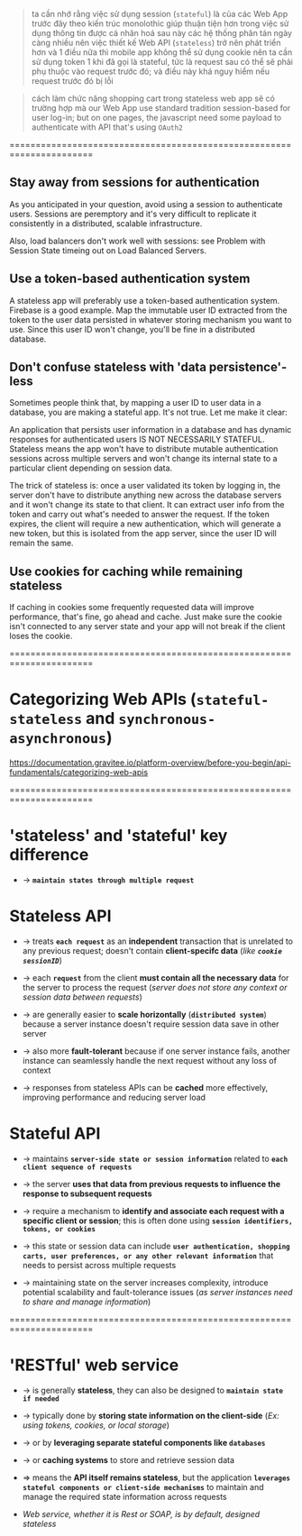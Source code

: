 > ta cần nhớ rằng việc sử dụng session (`stateful`) là của các Web App trước đây theo kiến trúc monolothic giúp thuận tiện hơn trong việc sử dụng thông tin được cá nhân hoá
> sau này các hệ thống phân tán ngày càng nhiều nên việc thiết kế Web API (`stateless`) trở nên phát triển hơn
> và 1 điều nữa thì mobile app không thể sử dụng cookie nên ta cần sử dụng token
> 1 khi đã gọi là stateful, tức là request sau có thể sẽ phải phụ thuộc vào request trước đó; và điều này khá nguy hiểm nếu request trước đó bị lỗi

> cách làm chức năng shopping cart trong stateless web app
> sẽ có trường hợp mà our Web App use standard tradition session-based for user log-in; but on one pages, the javascript need some payload to authenticate with API that's using `OAuth2`

======================================================================
## Stay away from sessions for authentication
As you anticipated in your question, avoid using a session to authenticate users. Sessions are peremptory and it's very difficult to replicate it consistently in a distributed, scalable infrastructure.

Also, load balancers don't work well with sessions: see Problem with Session State timeing out on Load Balanced Servers.

## Use a token-based authentication system
A stateless app will preferably use a token-based authentication system. Firebase is a good example. Map the immutable user ID extracted from the token to the user data persisted in whatever storing mechanism you want to use. Since this user ID won't change, you'll be fine in a distributed database.

## Don't confuse stateless with 'data persistence'-less
Sometimes people think that, by mapping a user ID to user data in a database, you are making a stateful app. It's not true. Let me make it clear:

An application that persists user information in a database and has dynamic responses for authenticated users IS NOT NECESSARILY STATEFUL. Stateless means the app won't have to distribute mutable authentication sessions across multiple servers and won't change its internal state to a particular client depending on session data.

The trick of stateless is: once a user validated its token by logging in, the server don't have to distribute anything new across the database servers and it won't change its state to that client. It can extract user info from the token and carry out what's needed to answer the request. If the token expires, the client will require a new authentication, which will generate a new token, but this is isolated from the app server, since the user ID will remain the same.

## Use cookies for caching while remaining stateless
If caching in cookies some frequently requested data will improve performance, that's fine, go ahead and cache. Just make sure the cookie isn't connected to any server state and your app will not break if the client loses the cookie.

======================================================================
# Categorizing Web APIs (`stateful-stateless` and `synchronous-asynchronous`)
https://documentation.gravitee.io/platform-overview/before-you-begin/api-fundamentals/categorizing-web-apis

======================================================================
# 'stateless' and 'stateful' key difference
* -> **`maintain states through multiple request`**

# Stateless API
* -> treats **`each request`** as an **independent** transaction that is unrelated to any previous request; doesn't contain **client-specifc data** (_like **`cookie sessionID`**_)
* -> each **`request`** from the client **must contain all the necessary data** for the server to process the request (_server does not store any context or session data between requests_)

* -> are generally easier to **scale horizontally** (**`distributed system`**) because a server instance doesn't require session data save in other server
* -> also more **fault-tolerant** because if one server instance fails, another instance can seamlessly handle the next request without any loss of context
* -> responses from stateless APIs can be **cached** more effectively, improving performance and reducing server load

# Stateful API
* -> maintains **`server-side state or session information`** related to **`each client sequence of requests`**
* -> the server **uses that data from previous requests to influence the response to subsequent requests**
* -> require a mechanism to **identify and associate each request with a specific client or session**; this is often done using **`session identifiers, tokens, or cookies`**
* -> this state or session data can include **`user authentication, shopping carts, user preferences, or any other relevant information`** that needs to persist across multiple requests

* -> maintaining state on the server increases complexity, introduce potential scalability and fault-tolerance issues (_as server instances need to share and manage information_)

======================================================================
# 'RESTful' web service
* -> is generally **stateless**, they can also be designed to **`maintain state if needed`**
* -> typically done by **storing state information on the client-side** (_Ex: using tokens, cookies, or local storage_) 
* -> or by **leveraging separate stateful components like `databases`** 
* -> or **caching systems** to store and retrieve session data
* => means the **API itself remains stateless**, but the application **`leverages stateful components or client-side mechanisms`** to maintain and manage the required state information across requests

* _Web service, whether it is Rest or SOAP, is by default, designed stateless_
